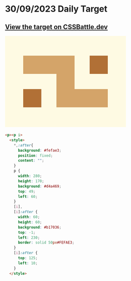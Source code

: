# 30/09/2023 Daily Target

## [View the target on CSSBattle.dev](https://cssbattle.dev/play/dNgIipfcsbi0KDJ0XbNT)

![Alt text](img/target_FqPRWOA.png?raw=true "Target 30/09/2023")

```html
<p><p i>
  <style>
    *,:after{
      background: #fefae3;
      position: fixed;
      content: "";
    }
    p {
      width: 280;
      height: 170;
      background: #d4a469;
      top: 49;
      left: 60;
    }
    [i],
    [i]:after {
      width: 60;
      height: 60;
      background: #b17036;
      top: -1;
      left: 230;
      border: solid 50px#FEFAE3;
    }
    [i]:after {
      top: 125;
      left: 10;
    }
  </style>
```
